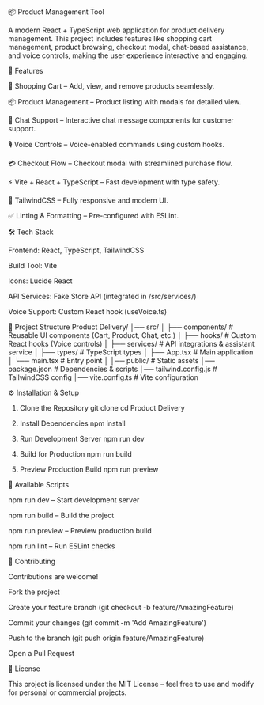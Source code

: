 📦 Product Management Tool


A modern React + TypeScript web application for product delivery management.
This project includes features like shopping cart management, product browsing, checkout modal, chat-based assistance, and voice controls, making the user experience interactive and engaging.

🚀 Features

🛒 Shopping Cart – Add, view, and remove products seamlessly.

📦 Product Management – Product listing with modals for detailed view.

💬 Chat Support – Interactive chat message components for customer support.

🎙️ Voice Controls – Voice-enabled commands using custom hooks.

💳 Checkout Flow – Checkout modal with streamlined purchase flow.

⚡ Vite + React + TypeScript – Fast development with type safety.

🎨 TailwindCSS – Fully responsive and modern UI.

✅ Linting & Formatting – Pre-configured with ESLint.

🛠️ Tech Stack

Frontend: React, TypeScript, TailwindCSS

Build Tool: Vite

Icons: Lucide React

API Services: Fake Store API (integrated in /src/services/)

Voice Support: Custom React hook (useVoice.ts)

📂 Project Structure
Product Delivery/
│── src/
│   ├── components/        # Reusable UI components (Cart, Product, Chat, etc.)
│   ├── hooks/             # Custom React hooks (Voice controls)
│   ├── services/          # API integrations & assistant service
│   ├── types/             # TypeScript types
│   ├── App.tsx            # Main application
│   └── main.tsx           # Entry point
│
│── public/                # Static assets
│── package.json           # Dependencies & scripts
│── tailwind.config.js     # TailwindCSS config
│── vite.config.ts         # Vite configuration

⚙️ Installation & Setup
1. Clone the Repository
git clone <repository-url>
cd Product Delivery

2. Install Dependencies
npm install

3. Run Development Server
npm run dev

4. Build for Production
npm run build

5. Preview Production Build
npm run preview

📜 Available Scripts

npm run dev – Start development server

npm run build – Build the project

npm run preview – Preview production build

npm run lint – Run ESLint checks

🤝 Contributing

Contributions are welcome!

Fork the project

Create your feature branch (git checkout -b feature/AmazingFeature)

Commit your changes (git commit -m 'Add AmazingFeature')

Push to the branch (git push origin feature/AmazingFeature)

Open a Pull Request

📄 License

This project is licensed under the MIT License – feel free to use and modify for personal or commercial projects.
